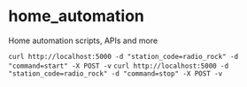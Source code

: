# home_automation
Home automation scripts, APIs and more

`curl http://localhost:5000 -d "station_code=radio_rock" -d "command=start" -X POST -v`
`curl http://localhost:5000 -d "station_code=radio_rock" -d "command=stop" -X POST -v`
